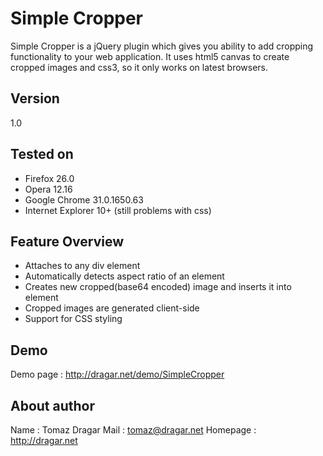 Simple Cropper
===========================

Simple Cropper is a jQuery plugin which gives you ability to add cropping functionality to
your web application. It uses html5 canvas to create cropped images and css3, so it only works on latest browsers.

Version
----------------------------
1.0

Tested on
----------------------------

* Firefox 26.0
* Opera 12.16
* Google Chrome 31.0.1650.63
* Internet Explorer 10+ (still problems with css)

Feature Overview
----------------------------

* Attaches to any div element
* Automatically detects aspect ratio of an element 
* Creates new cropped(base64 encoded) image and inserts it into element
* Cropped images are generated client-side
* Support for CSS styling

Demo
----------------------------
Demo page  : http://dragar.net/demo/SimpleCropper


About author
----------------------------
Name       : Tomaz Dragar 
Mail       : <tomaz@dragar.net> 
Homepage   : http://dragar.net
